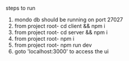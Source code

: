 steps to run
1. mondo db should be running on port 27027
2. from project root- cd client && npm i
3. from project root- cd server && npm i
4. from project root- npm i
5. from project root- npm run dev
5. goto 'localhost:3000' to access the ui